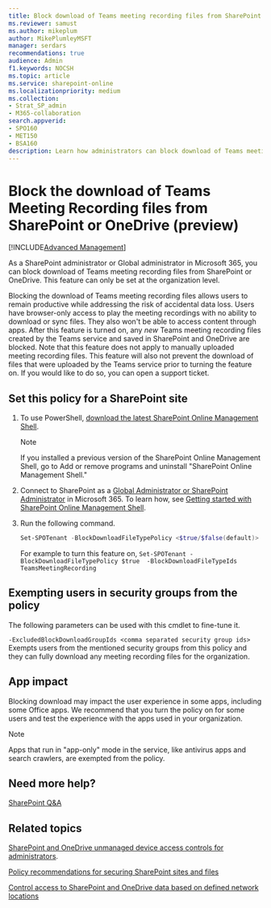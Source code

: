 ```yaml
---
title: Block download of Teams meeting recording files from SharePoint or OneDrive (preview)
ms.reviewer: samust
ms.author: mikeplum
author: MikePlumleyMSFT
manager: serdars
recommendations: true
audience: Admin
f1.keywords: NOCSH
ms.topic: article
ms.service: sharepoint-online
ms.localizationpriority: medium
ms.collection:
- Strat_SP_admin
- M365-collaboration
search.appverid:
- SPO160
- MET150
- BSA160
description: Learn how administrators can block download of Teams meeting recording files from SharePoint and OneDrive.
---
```


# Block the download of Teams Meeting Recording files from SharePoint or OneDrive (preview)

[!INCLUDE[Advanced Management](includes/advanced-management.md)]

As a SharePoint administrator or Global administrator in Microsoft 365, you can block download of Teams meeting recording files from SharePoint or OneDrive. This feature can only be set at the organization level.

Blocking the download of Teams meeting recording files allows users to remain productive while addressing the risk of accidental data loss. Users have browser-only access to play the meeting recordings with no ability to download or sync files. They also won't be able to access content through apps. After this feature is turned on, any _new_ Teams meeting recording files created by the Teams service and saved in SharePoint and OneDrive are blocked. Note that this feature does not apply to manually uploaded meeting recording files. This feature will also not prevent the download of files that were uploaded by the Teams service prior to turning the feature on. If you would like to do so, you can open a support ticket.   

## Set this policy for a SharePoint site

1. To use PowerShell, [download the latest SharePoint Online Management Shell](https://go.microsoft.com/fwlink/p/?LinkId=255251).

    > [!NOTE]
    > If you installed a previous version of the SharePoint Online Management Shell, go to Add or remove programs and uninstall "SharePoint Online Management Shell."
2. Connect to SharePoint as a [Global Administrator or SharePoint Administrator](./sharepoint-admin-role.md) in Microsoft 365. To learn how, see [Getting started with SharePoint Online Management Shell](/powershell/sharepoint/sharepoint-online/connect-sharepoint-online).

3.  Run the following command.

    ```PowerShell
    Set-SPOTenant -BlockDownloadFileTypePolicy <$true/$false(default)>  -BlockDownloadFileTypeIds  TeamsMeetingRecording
    ```
    For example to turn this feature on, `Set-SPOTenant -BlockDownloadFileTypePolicy $true  -BlockDownloadFileTypeIds  TeamsMeetingRecording`

## Exempting users in security groups from the policy

 The following parameters can be used with this cmdlet to fine-tune it.

  `-ExcludedBlockDownloadGroupIds <comma separated security group ids>` Exempts users from the mentioned security groups from this policy and they can fully download any meeting recording files for the organization.

## App impact

Blocking download may impact the user experience in some apps, including some Office apps. We recommend that you turn the policy on for some users and test the experience with the apps used in your organization. 

> [!NOTE]
> Apps that run in "app-only" mode in the service, like antivirus apps and search crawlers, are exempted from the policy.

## Need more help?

[SharePoint Q&A](/answers/topics/office-sharepoint-online.html)

## Related topics

[SharePoint and OneDrive unmanaged device access controls for administrators](/sharepoint/control-access-from-unmanaged-devices).

[Policy recommendations for securing SharePoint sites and files](/microsoft-365/enterprise/sharepoint-file-access-policies)

[Control access to SharePoint and OneDrive data based on defined network locations](control-access-based-on-network-location.md)
